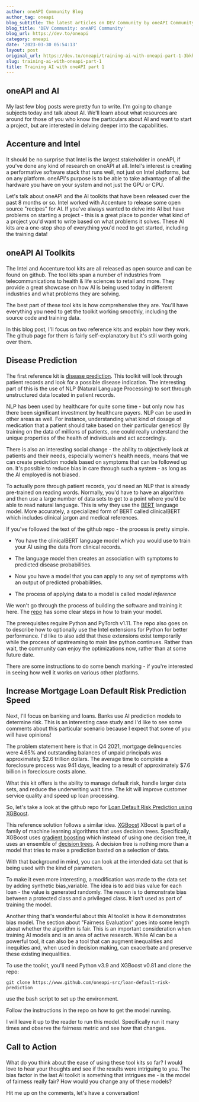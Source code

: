 ```yaml
---
author: oneAPI Community Blog
author_tag: oneapi
blog_subtitle: The latest articles on DEV Community by oneAPI Community (@oneapi).
blog_title: 'DEV Community: oneAPI Community'
blog_url: https://dev.to/oneapi
category: oneapi
date: '2023-03-30 05:54:13'
layout: post
original_url: https://dev.to/oneapi/training-ai-with-oneapi-part-1-3bkh
slug: training-ai-with-oneapi-part-1
title: Training AI with oneAPI part 1
---
```


<h2>
  
  
  oneAPI and AI
</h2>

<p>My last few blog posts were pretty fun to write. I'm going to change subjects today and talk about AI. We'll learn about what resources are around for those of you who know the particulars about AI and want to start a project, but are interested in delving deeper into the capabilities. </p>


<h2>
  
  
  Accenture and Intel
</h2>

<p>It should be no surprise that Intel is the largest stakeholder in oneAPI, if you've done any kind of research on oneAPI at all. Intel's interest is creating a performative software stack that runs well, not just on Intel platforms, but on any platform. oneAPI's purpose is to be able to take advantage of all the hardware you have on your system and not just the GPU or CPU. </p>


<p>Let's talk about oneAPI and the AI toolkits that have been released over the past 8 months or so. Intel worked with Accenture to release some open source "recipes" for AI. If you've always wanted to delve into AI but have problems on starting a project - this is a great place to ponder what kind of a project you'd want to write based on what problems it solves. These AI kits are a one-stop shop of everything you'd need to get started, including the training data! </p>


<h2>
  
  
  oneAPI AI Toolkits
</h2>

<p>The Intel and Accenture tool kits are all released as open source and can be found on github. The tool kits span a number of industries from telecommunications to health &amp; life sciences to retail and more. They provide a great showcase on how AI is being used today in different industries and what problems they are solving. </p>


<p>The best part of these tool kits is how comprehensive they are. You'll have everything you need to get the toolkit working smoothly, including the source code and training data. </p>


<p>In this blog post, I'll focus on two reference kits and explain how they work. The github page for them is fairly self-explanatory but it's still worth going over them. </p>


<h2>
  
  
  Disease Prediction
</h2>

<p>The first reference kit is <a href="https://github.com/oneapi-src/disease-prediction">disease prediction</a>. This toolkit will look through patient records and look for a possible disease indication. The interesting part of this is the use of NLP (Natural Language Processing) to sort through unstructured data located in patient records. </p>


<p>NLP has been used by healthcare for quite some time - but only now has there been significant investment by healthcare payers. NLP can be used in other areas as well. For instance, understanding what kind of dosage of medication that a patient should take based on their particular genetics! By training on the data of millions of patients, one could really understand the unique properties of the health of individuals and act accordingly. </p>


<p>There is also an interesting social change - the ability to objectively look at patients and their needs, especially women's health needs, means that we can create prediction models based on symptoms that can be followed up on. It's possible to reduce bias in care through such a system - as long as the AI employed is not biased. </p>


<p>To actually pore through patient records, you'd need an NLP that is already pre-trained on reading words. Normally, you'd have to have an algorithm and then use a large number of data sets to get to a point where you'd be able to read natural language. This is why they use the <a href="https://en.wikipedia.org/wiki/BERT_(language_model)">BERT</a> language model. More accurately, a specialized form of BERT called clinicalBERT which includes clinical jargon and medical references. </p>


<p>If you've followed the text of the github repo - the process is pretty simple.  </p>


<ul>
<li><p>You have the clinicalBERT language model which you would use to train your AI using the data from clinical records. </p>
</li>
<li><p>The language model then creates an association with symptoms to predicted disease probabilities. </p>
</li>
<li><p>Now you have a model that you can apply to any set of symptoms with an output of predicted probabilities. </p>
</li>
<li><p>The process of applying data to a model is called <em>model inference</em> </p>
</li>
</ul>

<p>We won't go through the process of building the software and training it here. The <a href="https://github.com/oneapi-src/disease-prediction">repo</a> has some clear steps in how to train your model. </p>


<p>The prerequisites require Python and PyTorch v1.11. The repo also goes on to describe how to optionally use the Intel extensions for Python for better performance. I'd like to also add that these extensions exist temporarily while the process of upstreaming to main line python continues. Rather than wait, the community can enjoy the optimizations now, rather than at some future date. </p>


<p>There are some instructions to do some bench marking - if you're interested in seeing how well it works on various other platforms. </p>


<h2>
  
  
  Increase Mortgage Loan Default Risk Prediction Speed
</h2>

<p>Next, I'll focus on banking and loans. Banks use AI prediction models to determine risk. This is an interesting case study and I'd like to see some comments about this particular scenario because I expect that some of you will have opinions! </p>


<p>The problem statement here is that in Q4 2021, mortgage delinquencies were 4.65% and outstanding balances of unpaid principals was approximately $2.6 trillion dollars. The average time to complete a foreclosure process was 941 days, leading to a result of approximately $7.6 billion in foreclosure costs alone. </p>


<p>What this kit offers is the ability to manage default risk, handle larger data sets, and reduce the underwriting wait time. The kit will improve customer service quality and speed up loan processing. </p>


<p>So, let's take a look at the github repo for <a href="https://github.com/oneapi-src/loan-default-risk-prediction">Loan Default Risk Prediction using XGBoost</a>. </p>


<p>This reference solution follows a similar idea. <a href="https://en.wikipedia.org/wiki/XGBoost">XGBoost</a> XBoost is part of a family of machine learning algorithms that uses decision trees. Specifically, XGBoost uses <a href="https://en.wikipedia.org/wiki/Gradient_boosting">gradient boosting</a> which instead of using one decision tree, it uses an ensemble of <a href="https://en.wikipedia.org/wiki/Decision_tree_learning">decision trees</a>. A decision tree is nothing more than a model that tries to make a prediction basted on a selection of data. </p>


<p>With that background in mind, you can look at the intended data set that is being used with the kind of parameters. </p>


<p>To make it even more interesting, a modification was made to the data set by adding synthetic bias_variable. The idea is to add bias value for each loan - the value is generated randomly. The reason is to demonstrate bias between a protected class and a privileged class. It isn't used as part of training the model. </p>


<p>Another thing that's wonderful about this AI toolkit is how it demonstrates bias model. The section about "Fairness Evaluation" goes into some length about whether the algorithm is fair. This is an important consideration when training AI models and is an area of active research. While AI can be a powerful tool, it can also be a tool that can augment inequalities and inequities and, when used in decision making, can exacerbate and preserve these existing inequalities. </p>


<p>To use the toolkit, you'll need Python v3.9 and XGBoost v0.81 and clone the repo:<br />
</p>


<p><code>git clone https://www.github.com/oneapi-src/loan-default-risk-prediction</code><br />
</p>


<p>use the bash script to set up the environment. </p>


<p>Follow the instructions in the repo on how to get the model running. </p>


<p>I will leave it up to the reader to run this model. Specifically run it many times and observe the fairness metric and see how that changes. </p>


<h2>
  
  
  Call to Action
</h2>

<p>What do you think about the ease of using these tool kits so far? I would love to hear your thoughts and see if the results were intriguing to you. The bias factor in the last AI toolkit is something that intrigues me - is the model of fairness really fair? How would you change any of these models? </p>


<p>Hit me up on the comments, let's have a conversation! </p>